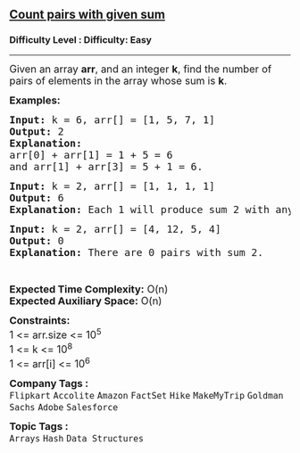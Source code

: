 <h2><a href="https://www.geeksforgeeks.org/problems/count-pairs-with-given-sum5022/1?page=1&difficulty=Basic,Easy&sortBy=submissions">Count pairs with given sum</a></h2><h3>Difficulty Level : Difficulty: Easy</h3><hr><div class="problems_problem_content__Xm_eO"><p><span style="font-size: 18px;">Given an array <strong>arr</strong>, and an integer <strong>k</strong>, find the number of pairs of elements in the array whose sum is <strong>k</strong>.</span></p>
<p><span style="font-size: 18px;"><strong>Examples:</strong></span></p>
<pre><span style="font-size: 18px;"><strong>Input: </strong>k = 6, arr[] = [1, 5, 7, 1]
<strong>Output: </strong>2
<strong>Explanation:</strong> 
arr[0] + arr[1] = 1 + 5 = 6 
and arr[1] + arr[3] = 5 + 1 = 6.
</span></pre>
<pre><span style="font-size: 18px;"><strong>Input: </strong>k = 2, arr[] = [1, 1, 1, 1]<br><strong>Output:</strong> 6<br><strong>Explanation:</strong> Each 1 will produce sum 2 with any 1.</span></pre>
<pre><span style="font-size: 18px;"><strong>Input: </strong>k = 2, arr[] = [4, 12, 5, 4]<br><strong>Output:</strong> 0<br><strong>Explanation:</strong> There are 0 pairs with sum 2.</span></pre>
<p>&nbsp;</p>
<p><span style="font-size: 18px;"><strong>Expected Time Complexity:</strong> O(n)<br><strong>Expected Auxiliary Space:</strong> O(n)</span></p>
<p><span style="font-size: 18px;"><strong>Constraints:<br></strong>1 &lt;= arr.size &lt;= 10<sup>5</sup><br>1 &lt;= k &lt;= 10<sup>8</sup><br>1 &lt;= arr[i] &lt;= 10<sup>6</sup></span></p></div><p><span style=font-size:18px><strong>Company Tags : </strong><br><code>Flipkart</code>&nbsp;<code>Accolite</code>&nbsp;<code>Amazon</code>&nbsp;<code>FactSet</code>&nbsp;<code>Hike</code>&nbsp;<code>MakeMyTrip</code>&nbsp;<code>Goldman Sachs</code>&nbsp;<code>Adobe</code>&nbsp;<code>Salesforce</code>&nbsp;<br><p><span style=font-size:18px><strong>Topic Tags : </strong><br><code>Arrays</code>&nbsp;<code>Hash</code>&nbsp;<code>Data Structures</code>&nbsp;